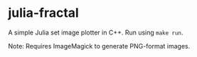 julia-fractal
=============

A simple Julia set image plotter in C++. Run using `make run`.

Note: Requires ImageMagick to generate PNG-format images.
